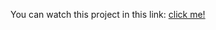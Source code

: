 
You can watch this project in this link: <a href="https://mrvalera.github.io/Other-Code/project8/index.html"> click me! </a>
